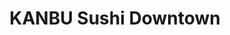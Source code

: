 ---
layout: place
title: "KANBU Sushi Downtown"
permalink: /michigan/ann-arbor/kanbu-sushi-downtown.html
stateAbbr: MI
stateName: Michigan
cityName: Ann Arbor
place_id: ChIJgwPltO6vPIgRPHbn-kwcNFE
photos:
  - name: >-
      places/ChIJgwPltO6vPIgRPHbn-kwcNFE/photos/AeeoHcITLOIUsrCjwm64nRFBaSuKyOwaDF06WPqbYEP8wwD8gRcnGpruFqLeFy_XDpimMgJfBlM2kCkpNNbc4uuUxRwbECvaqGxIZoJ_KgdaTPQ3lnfq-htgq9CwJv4exzq7XXI2VbENryNohyqdD-J1l5yJlvFrX4HlVuIXhgXCwEF21slVrcrtXXJeQ5THg1_doR8WNxsEHnqxgc65c_teG9fysm1-qFUaSOE2JxJ-IVN5T8lUcSHwEbnomO-JB3cAGgnyZVxbBdUASpFMFy-bGP1FdjWp5h5BqXN5pUIXKZi6w-L_KJfzk_24FKrCZYTQI18ks0-e_ZLH8TgDY9syP5NTElAu4kmEThZ5F6dY7fpn35KVS5FLGLGwYF3nDZCGueqIjWsEDz98e7eGWPVNiI0GlBDmuh2XkaCsmDxmcT-tggDz
    widthPx: 4032
    heightPx: 3024
    authorAttributions:
      - displayName: Sheila Bellagamba
        uri: https://maps.google.com/maps/contrib/111683254311821927912
        photoUri: >-
          https://lh3.googleusercontent.com/a-/ALV-UjVeyJBuoLOehcLzbFx6gp4fiwtnOdh2mpmjLXE9kMV8VsIz_ScfRw=s100-p-k-no-mo
    flagContentUri: >-
      https://www.google.com/local/imagery/report/?cb_client=maps_api_places.places_api&image_key=!1e10!2sCIHM0ogKEICAgICr4sX-qwE&hl=en-US
    googleMapsUri: >-
      https://www.google.com/maps/place//data=!3m4!1e2!3m2!1sCIHM0ogKEICAgICr4sX-qwE!2e10!4m2!3m1!1s0x883cafeeb4e50383:0x51341c4cfae7763c
  - name: >-
      places/ChIJgwPltO6vPIgRPHbn-kwcNFE/photos/AeeoHcJhB2ExqDw-E2Prk5MTkIxRRUyAHKYepHTxYtz_D793W4go0C3WRhdJdB193ff0uGuWWTNg7WQxM7RX1Hr6mkHDaBfZdzppUi4gc9qxpRgjC4Cp4WmgLbNqoIBaI6-Jx4K_qthHi7FvH-qaoIInxv8H-cwf1q4YDEFMLKwM9-b6bROLpUBhprc2WEvy2druIkCVGxh9aahuSvkXzR6pjbb7B1lO4cQ60SHHjoWv3TQPNt9lzq2w3Iu2VeywSWIQqLJ8mkmzyr1mLYQkiXDtmixO9wafZzO1rnctCgwmlaQRKg
    widthPx: 2998
    heightPx: 2523
    authorAttributions:
      - displayName: KANBU Sushi Downtown
        uri: https://maps.google.com/maps/contrib/105186619847660884660
        photoUri: >-
          https://lh3.googleusercontent.com/a-/ALV-UjW1EMyT-20VxqMO8Qqre0ahckG3_bDElDhU2hmWg7psNPQi0Do=s100-p-k-no-mo
    flagContentUri: >-
      https://www.google.com/local/imagery/report/?cb_client=maps_api_places.places_api&image_key=!1e10!2sAF1QipOx4Sx8KePF5SDGJPWDScC_69aG6o1LRu2FXJmq&hl=en-US
    googleMapsUri: >-
      https://www.google.com/maps/place//data=!3m4!1e2!3m2!1sAF1QipOx4Sx8KePF5SDGJPWDScC_69aG6o1LRu2FXJmq!2e10!4m2!3m1!1s0x883cafeeb4e50383:0x51341c4cfae7763c
  - name: >-
      places/ChIJgwPltO6vPIgRPHbn-kwcNFE/photos/AeeoHcJQk_5wDIMTwlcnxdpjQx0OrqoY5J_hdu91AIszd6er8aD4-y9MApW0xuxfIZR4TtLmxTK7wCQqw-4bMDsh2U3r6xo_XhO5JYi_faxYTnr316ykGC1lytsJCD4FlgMwG2gHuUjUIZBf9Na1ZpOxojXiA9E2-N7odC7fkmBfJxsCyDsgGBeI-TzMmowPlQFxmduFIj0NuObt4okjkQZIkpzmBFpDRbFT_GMQadfKSkbn-YYEbaCCJezfoharxg14doXCzh89uLCDBO1NzeQ1o7PTQTknaeey_P46eomosazbvUiCL5Iy9ZnN5UXyZXuuZTf3XmTmvuHtCGkukeyyPAt1lbsc7M9HRYQVGYZyCJn6CWqoli7RCDxSeIT64U5pjqf7-1lCPGx4f4a-Y9my3Rp7qsFyzl_UQN-HZXrlbX3RLP0
    widthPx: 4032
    heightPx: 3024
    authorAttributions:
      - displayName: Aniko
        uri: https://maps.google.com/maps/contrib/115722378642094411152
        photoUri: >-
          https://lh3.googleusercontent.com/a-/ALV-UjXuLdWLTXqcIhDqyUuLdPEDkcKL2HbWtC-iMpB_975ZRG10tF2t=s100-p-k-no-mo
    flagContentUri: >-
      https://www.google.com/local/imagery/report/?cb_client=maps_api_places.places_api&image_key=!1e10!2sCIHM0ogKEICAgIDb5ez_nAE&hl=en-US
    googleMapsUri: >-
      https://www.google.com/maps/place//data=!3m4!1e2!3m2!1sCIHM0ogKEICAgIDb5ez_nAE!2e10!4m2!3m1!1s0x883cafeeb4e50383:0x51341c4cfae7763c
  - name: >-
      places/ChIJgwPltO6vPIgRPHbn-kwcNFE/photos/AeeoHcKIvpumCi1oQ_Rkmyo-RyNVypC_kWaIhsBkx04yy9btZ5hbxHvluu1BNemd1j4MmFL9A3O0SOrCqbDuTYJZupKbXIGAOx_Rl70Ni6RsWzliBttZbh2W1iCqP-ZCBWIvJLGc5fFXjriZjFxgUhVr4us63MpT800bjUhrp3W1UGlGd3WpjedvJ9RpPa_vOfj2uuGVNYkAsKqosQwf77FSLDLbmESCNbyd38zxP_wtmuUQa_C9jqFvYB8GALbSxcQ2V6zBVL1N_2lyH1E2dV22Ij_VFEzHzS9sQ1dRVeIsTdCzOg
    widthPx: 3024
    heightPx: 4032
    authorAttributions:
      - displayName: KANBU Sushi Downtown
        uri: https://maps.google.com/maps/contrib/105186619847660884660
        photoUri: >-
          https://lh3.googleusercontent.com/a-/ALV-UjW1EMyT-20VxqMO8Qqre0ahckG3_bDElDhU2hmWg7psNPQi0Do=s100-p-k-no-mo
    flagContentUri: >-
      https://www.google.com/local/imagery/report/?cb_client=maps_api_places.places_api&image_key=!1e10!2sAF1QipPU5FDhK258hBtBzTE-f-IZNYHvVBf4tTHxfD9l&hl=en-US
    googleMapsUri: >-
      https://www.google.com/maps/place//data=!3m4!1e2!3m2!1sAF1QipPU5FDhK258hBtBzTE-f-IZNYHvVBf4tTHxfD9l!2e10!4m2!3m1!1s0x883cafeeb4e50383:0x51341c4cfae7763c
  - name: >-
      places/ChIJgwPltO6vPIgRPHbn-kwcNFE/photos/AeeoHcLOrBjuMa3pj1rl7YYbY-7XutqlWyegUchGOusI-ArxRkH3dh-9wTNIRrfQrC6fQ9PV2JMmr2ysWIDUs3fhychyqHDVld-WSMMBTklPYLdd5KL17yKD_I6AjymcPH-eYvB4VN2bLO2DyhG1yrsZd_O0xopE08gh1Vafn_q7BWOHbnog25Kp9rnlMWVwAwfzSu0vT-m67qZuYVEM_4pRi9AqRnzVobGrkdtTk40pbGw7fjFCGC0FRyfwD5E8ww0ZZmBh_PS2O3OdV3ufyFQPCVDa7gEq0UxY4lt8ZGibKng767o128bdVG27idiaet1ZlG8m-__7E9Z8xUVX7uBRKkKLI4II8PRhnNl_myF_1MNiLNzYoFOIN9FY4tgnpY7I24G3a9jxo6dIQDfqkSTwPNmMiH5N6hh0oyQmpZ8UjWr-f8BH
    widthPx: 3024
    heightPx: 4032
    authorAttributions:
      - displayName: Nur Wani Hazirah
        uri: https://maps.google.com/maps/contrib/112666331041759205425
        photoUri: >-
          https://lh3.googleusercontent.com/a-/ALV-UjUk3aSx8nZez78zib_M_abHPZwIxiv4YAoTOaXoWWJHUG-ufS3G=s100-p-k-no-mo
    flagContentUri: >-
      https://www.google.com/local/imagery/report/?cb_client=maps_api_places.places_api&image_key=!1e10!2sCIHM0ogKEICAgICF-fb07wE&hl=en-US
    googleMapsUri: >-
      https://www.google.com/maps/place//data=!3m4!1e2!3m2!1sCIHM0ogKEICAgICF-fb07wE!2e10!4m2!3m1!1s0x883cafeeb4e50383:0x51341c4cfae7763c
  - name: >-
      places/ChIJgwPltO6vPIgRPHbn-kwcNFE/photos/AeeoHcIcfZ0A64DyHYhx-nSn1moWJhrBBDdb-zWqL-PT1-KxSro29rCuCYqcBQoqsRxE61PmrYu8Pk-Mdpn_M9mc52qAU6ThRU3q-8If4cwgUtbxBMwpWFk64MbjF0xPC7QC7x2tzGEEgRuBk2if7i_KMSyBCE0sTX6yXLDa0fs38nRUhKPCqJzFyg77PCp_iQWAaLnFYfTdiAeDhKs0Yp4n_6nAhj29SQXsVqbYTMGhZYujQcn3gNxa566ny0z3TajHPC0cU-Ty03FYWYTDaKlEfHSpeCtyGWASvlM1OrDvJ7iObRBdVj1SgggLaZvlU1pGW_hr6YtohbgPnXhNTD9WrnZItsLMXXP2Xlx5MylLrG0j24zqjdaWpJiQKDLNJSHestyFD1KABGGnlpgmTvHY9Qf8Nz9WkbdKy23xEj4DPIY
    widthPx: 3600
    heightPx: 4800
    authorAttributions:
      - displayName: Philippa Pham Hughes
        uri: https://maps.google.com/maps/contrib/116167761350844690214
        photoUri: >-
          https://lh3.googleusercontent.com/a-/ALV-UjWD6TZaxLHj5tX-xAGxO2OpJ1LskCAGuTu0DuW8BAHlBRwapBGh8A=s100-p-k-no-mo
    flagContentUri: >-
      https://www.google.com/local/imagery/report/?cb_client=maps_api_places.places_api&image_key=!1e10!2sCIHM0ogKEICAgICHzsTyOA&hl=en-US
    googleMapsUri: >-
      https://www.google.com/maps/place//data=!3m4!1e2!3m2!1sCIHM0ogKEICAgICHzsTyOA!2e10!4m2!3m1!1s0x883cafeeb4e50383:0x51341c4cfae7763c
  - name: >-
      places/ChIJgwPltO6vPIgRPHbn-kwcNFE/photos/AeeoHcK0ycBPR91K8YDKocTgHt6mkTW2TTLfEbyaR-ZWShKp1Y1qkraOc7-OPRKc_FW588VyiUWdatQjmstHs5AoK6s8PzPV9BFDkqvYhPE0Cu801Nqnsh9WhgZeyUA1_wPc5VlkQVOOzIGDfN-pqrnvn0heiDqjtoIkoGQUUvoq-o4rw2heNDA2vQWSR8eN3LBeGP9zFJ9Z68bdzq-L5udS5YF37A9sunNEM88qSHhvWDr9HfetJvQbzPUuTqXBBIg7OxGIxd8BqcyWLUTSBodGoi_oCExPUQ8x8I-A2j_Y3uhsQ9dLCUvLv679LqX2iiQfIC-POJxC_8W0IZbKayn0BB4ATeFYlW82PthlTiGrMloMmBFvlL5F4vfTCs9qaYPTEqCxTVjKiNAHkMlvgCLylfyoZn2fjBlJ8_qHcM6KrfI
    widthPx: 2992
    heightPx: 2992
    authorAttributions:
      - displayName: Mario Chong
        uri: https://maps.google.com/maps/contrib/109722054122159985617
        photoUri: >-
          https://lh3.googleusercontent.com/a-/ALV-UjXvlEt6CwqCVUyNRF2j5O9h3uFyMHfqWZhdr-Z7t3CU1Ji6X10j4w=s100-p-k-no-mo
    flagContentUri: >-
      https://www.google.com/local/imagery/report/?cb_client=maps_api_places.places_api&image_key=!1e10!2sCIHM0ogKEICAgIDzneuqTw&hl=en-US
    googleMapsUri: >-
      https://www.google.com/maps/place//data=!3m4!1e2!3m2!1sCIHM0ogKEICAgIDzneuqTw!2e10!4m2!3m1!1s0x883cafeeb4e50383:0x51341c4cfae7763c
  - name: >-
      places/ChIJgwPltO6vPIgRPHbn-kwcNFE/photos/AeeoHcLccUUB7I3iFCErrXUNMazFpE1C7603nt3ZTUchbfqw3R2UcakVJs9A9bqQK52KpVh39ByEtwTHzRAtpzMlJoNwh9ASD79LKCJCFlyQo7PEEnuKGFMH_UIWBaeIGmWvbN2Z5-bQqvspBejw-Ii3Ib7TNf7Th_4_WoGArq9-2pxFwYw_NBynL00NyP6jgVdUt9e30U1vlgrnsZwnZsqTSCm_0N_yz8ZnbRw957jGNFbFlyRbQF7ndo_86s1DfzqdiEcoGaYuTInzIf0ZX5mJvlpoAvTiw0kOPdLjSY9CYbo-WA
    widthPx: 3024
    heightPx: 4032
    authorAttributions:
      - displayName: KANBU Sushi Downtown
        uri: https://maps.google.com/maps/contrib/105186619847660884660
        photoUri: >-
          https://lh3.googleusercontent.com/a-/ALV-UjW1EMyT-20VxqMO8Qqre0ahckG3_bDElDhU2hmWg7psNPQi0Do=s100-p-k-no-mo
    flagContentUri: >-
      https://www.google.com/local/imagery/report/?cb_client=maps_api_places.places_api&image_key=!1e10!2sAF1QipPINJIH7jnJrI2_QZLhli8bAg3lEIkepH6eDqWy&hl=en-US
    googleMapsUri: >-
      https://www.google.com/maps/place//data=!3m4!1e2!3m2!1sAF1QipPINJIH7jnJrI2_QZLhli8bAg3lEIkepH6eDqWy!2e10!4m2!3m1!1s0x883cafeeb4e50383:0x51341c4cfae7763c
  - name: >-
      places/ChIJgwPltO6vPIgRPHbn-kwcNFE/photos/AeeoHcIgkynTZjglE1CYhmXaNqCoKQcSeUW18hf8l9qD226EDmBTkITAqG6FqRGY8-bSRbSvCB7dvdNlLQqtKpPONs9V4H6EKOOvafI5jx-ihPk_18Hxizw3tM7EDx9dh-8Qacm24ZX5yai_IJgz_UvtKO12g_eK6i1avf5SxPWpeBykKUa_eNmjRV_0RDOANzmMWtUVs1DGgPlEmV04_0JGa-vH1S0E2YqHF5xbjnAzwlC5WSlogKfPbOSjBoD69KnsZ-11qjcm6NCBk4_JcjE8e26z82xG-6_ZoMQrgSPXXeHcDq9_uftOt9cf3taxNU9Y6KrXVuzm4PsY3pWHnJXj3w6UNz8tCh6SR2V7Y55Yx51MnfcMCMdYIbf85y0pPESNhqTW2k_lVhoOGjnzVwNIVOzHjhDGcTCBGA6a1-QT0rHuTAQ
    widthPx: 3072
    heightPx: 4080
    authorAttributions:
      - displayName: Scott Houck
        uri: https://maps.google.com/maps/contrib/116131448573894909014
        photoUri: >-
          https://lh3.googleusercontent.com/a-/ALV-UjXBMkGzGtQeGpxZYchXbSvsUyt2vhoixZt2qnjZYSng0o5y5Co3=s100-p-k-no-mo
    flagContentUri: >-
      https://www.google.com/local/imagery/report/?cb_client=maps_api_places.places_api&image_key=!1e10!2sCIHM0ogKEICAgIDX9e730gE&hl=en-US
    googleMapsUri: >-
      https://www.google.com/maps/place//data=!3m4!1e2!3m2!1sCIHM0ogKEICAgIDX9e730gE!2e10!4m2!3m1!1s0x883cafeeb4e50383:0x51341c4cfae7763c
  - name: >-
      places/ChIJgwPltO6vPIgRPHbn-kwcNFE/photos/AeeoHcKmHfxOvfxqVI5u9iSgH244KU8OsXurqMZ0mNw9DlwEWsI8xz0IRajNHiYT83KZAcbknhDvNtqCcfXDYgV2BmGqpjpJ9ZtMHc7YMfgRrVPaXcImap3Uc4LCJ8BU3MDCeWEWxWQxlKHwZUKpBiISSm_AoIlMrz0ml6q7J090CZb0MlPp1asf-nlVzXHMkwP1C-ToGh_NbTYyN_6O20lpnTkjjm9jmHFC1vlIZBo0vXkSXtU96pGDii6lVBMwXAxFNam_xZXiWJmnOQNY7BPMZgmH9axkoCyFYSpk9djJTG6CL8bDKhKj_bUX3JAGtepyq6OP-AvIWIaGymj6HnHpGbeR19YEFzPmDAq-K92UWG4bSr2tRpAudbYfPT7sDivdTqbttxi5m7ZdqrdN2V-0MZ83OZvLTMNcGc3RI9l828Qm79I
    widthPx: 2440
    heightPx: 2817
    authorAttributions:
      - displayName: MT
        uri: https://maps.google.com/maps/contrib/107426623530268840879
        photoUri: >-
          https://lh3.googleusercontent.com/a-/ALV-UjXpyYA6LSydqXn2yr8-cg7JCjo8mpqXbW4Pv3NxvXWQNAhZ8aML5g=s100-p-k-no-mo
    flagContentUri: >-
      https://www.google.com/local/imagery/report/?cb_client=maps_api_places.places_api&image_key=!1e10!2sCIHM0ogKEICAgIDv1NGzzwE&hl=en-US
    googleMapsUri: >-
      https://www.google.com/maps/place//data=!3m4!1e2!3m2!1sCIHM0ogKEICAgIDv1NGzzwE!2e10!4m2!3m1!1s0x883cafeeb4e50383:0x51341c4cfae7763c
address: 241 E Liberty St, Ann Arbor, MI 48104, USA
street: 241 E Liberty St
city: Ann Arbor
state: MI
zip: '48104'
country: USA
neighborhood: null
latitude: '42.279703'
longitude: '-83.746649'
accessibility_options:
  wheelchairAccessibleEntrance: true
  wheelchairAccessibleRestroom: true
  wheelchairAccessibleSeating: true
business_status: OPERATIONAL
name: KANBU Sushi Downtown
google_maps_links:
  directionsUri: >-
    https://www.google.com/maps/dir//''/data=!4m7!4m6!1m1!4e2!1m2!1m1!1s0x883cafeeb4e50383:0x51341c4cfae7763c!3e0
  placeUri: https://maps.google.com/?cid=5851332932813682236
  writeAReviewUri: >-
    https://www.google.com/maps/place//data=!4m3!3m2!1s0x883cafeeb4e50383:0x51341c4cfae7763c!12e1
  reviewsUri: >-
    https://www.google.com/maps/place//data=!4m4!3m3!1s0x883cafeeb4e50383:0x51341c4cfae7763c!9m1!1b1
  photosUri: >-
    https://www.google.com/maps/place//data=!4m3!3m2!1s0x883cafeeb4e50383:0x51341c4cfae7763c!10e5
primary_type: Sushi Restaurant
opening_hours:
  regular: null
  current: null
secondary_opening_hours:
  regular:
    weekdayDescriptions: null
    type: null
  current:
    weekdayDescriptions: null
    type: null
phone: (734) 465-8884
price_level: null
price_range: $10 &ndash; $20
rating: '4.5'
rating_count: 271
website: http://kanbu-annarbor.com/
description: >-
  Standard Japanese restaurant serving sushi, poke bowls & seafood noodle soups
  in relaxed surrounds.
reviews:
  - name: >-
      places/ChIJgwPltO6vPIgRPHbn-kwcNFE/reviews/ChZDSUhNMG9nS0VJQ0FnSUN2dWVXSEpBEAE
    relativePublishTimeDescription: 4 months ago
    rating: 1
    text:
      text: >-
        We regularly order from this location and have had zero issues until
        last Friday. Ordered to go and my partner noticed in the first piece of
        burrito a long, black hair that was stuck in the rice. We called the
        location to let them know and told them we had pictures. We were told to
        send an email with the pictures and they would take care of it. Almost a
        week later and we have heard nothing from them, which prompted this
        negative review. Be aware and check your food for hair!
      languageCode: en
    originalText:
      text: >-
        We regularly order from this location and have had zero issues until
        last Friday. Ordered to go and my partner noticed in the first piece of
        burrito a long, black hair that was stuck in the rice. We called the
        location to let them know and told them we had pictures. We were told to
        send an email with the pictures and they would take care of it. Almost a
        week later and we have heard nothing from them, which prompted this
        negative review. Be aware and check your food for hair!
      languageCode: en
    authorAttribution:
      displayName: Alina C
      uri: https://www.google.com/maps/contrib/107502894325937556525/reviews
      photoUri: >-
        https://lh3.googleusercontent.com/a/ACg8ocJums3mcKEFIQ275_54iW6gV6u4Qoh-_nFtpnnqSk0MVv6hqQ=s128-c0x00000000-cc-rp-mo
    publishTime: '2024-12-12T19:30:26.238740Z'
    flagContentUri: >-
      https://www.google.com/local/review/rap/report?postId=ChZDSUhNMG9nS0VJQ0FnSUN2dWVXSEpBEAE&d=17924085&t=1
    googleMapsUri: >-
      https://www.google.com/maps/reviews/data=!4m6!14m5!1m4!2m3!1sChZDSUhNMG9nS0VJQ0FnSUN2dWVXSEpBEAE!2m1!1s0x883cafeeb4e50383:0x51341c4cfae7763c
  - name: >-
      places/ChIJgwPltO6vPIgRPHbn-kwcNFE/reviews/ChdDSUhNMG9nS0VJQ0FnSURENC1DSXJBRRAB
    relativePublishTimeDescription: a year ago
    rating: 5
    text:
      text: >-
        Probably my favorite sushi restaurant in Ann Arbor. I've come here with
        family, friends, on dates, and by myself and have never been
        disappointed. They have a ton of good vegetarian options! Super cute
        atmosphere also, and it's not usually too too crowded. Really good
        quality for the price!! If you get two sushi rolls you get salad or soup
        for free and the salad is to die for.
      languageCode: en
    originalText:
      text: >-
        Probably my favorite sushi restaurant in Ann Arbor. I've come here with
        family, friends, on dates, and by myself and have never been
        disappointed. They have a ton of good vegetarian options! Super cute
        atmosphere also, and it's not usually too too crowded. Really good
        quality for the price!! If you get two sushi rolls you get salad or soup
        for free and the salad is to die for.
      languageCode: en
    authorAttribution:
      displayName: Zee Mattingly
      uri: https://www.google.com/maps/contrib/106957093267934966603/reviews
      photoUri: >-
        https://lh3.googleusercontent.com/a-/ALV-UjVLm-Dkz9XrSzTtNoeza9NoFW62lnmXOw9m0l4NTH8QPqf4img=s128-c0x00000000-cc-rp-mo-ba4
    publishTime: '2024-04-13T17:43:07.474230Z'
    flagContentUri: >-
      https://www.google.com/local/review/rap/report?postId=ChdDSUhNMG9nS0VJQ0FnSURENC1DSXJBRRAB&d=17924085&t=1
    googleMapsUri: >-
      https://www.google.com/maps/reviews/data=!4m6!14m5!1m4!2m3!1sChdDSUhNMG9nS0VJQ0FnSURENC1DSXJBRRAB!2m1!1s0x883cafeeb4e50383:0x51341c4cfae7763c
  - name: >-
      places/ChIJgwPltO6vPIgRPHbn-kwcNFE/reviews/ChZDSUhNMG9nS0VJQ0FnSUNINnJlOVpnEAE
    relativePublishTimeDescription: 7 months ago
    rating: 5
    text:
      text: >-
        The best experience I've had at any restaurant in downtown A2. The food
        was amazing, our server was great and attentive, and the general
        atmosphere of the place was super chill but also a modern twist on
        casual dining! I've been to a lot of sushi/poke places and this was
        hands-down the best
      languageCode: en
    originalText:
      text: >-
        The best experience I've had at any restaurant in downtown A2. The food
        was amazing, our server was great and attentive, and the general
        atmosphere of the place was super chill but also a modern twist on
        casual dining! I've been to a lot of sushi/poke places and this was
        hands-down the best
      languageCode: en
    authorAttribution:
      displayName: Lio Saylor
      uri: https://www.google.com/maps/contrib/104076024611365789320/reviews
      photoUri: >-
        https://lh3.googleusercontent.com/a-/ALV-UjX2fYtWtEkeW6S4Q8SV-WKC6jbOnSmUtcChLNkk6bKYqOazYIgC=s128-c0x00000000-cc-rp-mo
    publishTime: '2024-09-03T20:11:02.235481Z'
    flagContentUri: >-
      https://www.google.com/local/review/rap/report?postId=ChZDSUhNMG9nS0VJQ0FnSUNINnJlOVpnEAE&d=17924085&t=1
    googleMapsUri: >-
      https://www.google.com/maps/reviews/data=!4m6!14m5!1m4!2m3!1sChZDSUhNMG9nS0VJQ0FnSUNINnJlOVpnEAE!2m1!1s0x883cafeeb4e50383:0x51341c4cfae7763c
  - name: >-
      places/ChIJgwPltO6vPIgRPHbn-kwcNFE/reviews/ChZDSUhNMG9nS0VJQ0FnSURSNGNTc0pnEAE
    relativePublishTimeDescription: a year ago
    rating: 5
    text:
      text: >-
        One of the best sushi places in the Ann Arbor area!! I tried it for the
        first time last week and it did not disappoint. Staff are very
        professional and the food is super fresh and goood!

        We got the avocado shrimp & cucumber roll, fireball Roll, and Scotland
        roll. They all tasted amazing but my fav was the fireball. I highly
        recommend it if you like spicy.

        Overall I would definitely go back again!
      languageCode: en
    originalText:
      text: >-
        One of the best sushi places in the Ann Arbor area!! I tried it for the
        first time last week and it did not disappoint. Staff are very
        professional and the food is super fresh and goood!

        We got the avocado shrimp & cucumber roll, fireball Roll, and Scotland
        roll. They all tasted amazing but my fav was the fireball. I highly
        recommend it if you like spicy.

        Overall I would definitely go back again!
      languageCode: en
    authorAttribution:
      displayName: Zahraa D
      uri: https://www.google.com/maps/contrib/104322666569143591068/reviews
      photoUri: >-
        https://lh3.googleusercontent.com/a/ACg8ocIQZ5xkRTiw5gjK7edM_GpGaeh5S2i55HnJp8xlU06v3sc0Iw=s128-c0x00000000-cc-rp-mo-ba4
    publishTime: '2023-05-14T21:11:10.128440Z'
    flagContentUri: >-
      https://www.google.com/local/review/rap/report?postId=ChZDSUhNMG9nS0VJQ0FnSURSNGNTc0pnEAE&d=17924085&t=1
    googleMapsUri: >-
      https://www.google.com/maps/reviews/data=!4m6!14m5!1m4!2m3!1sChZDSUhNMG9nS0VJQ0FnSURSNGNTc0pnEAE!2m1!1s0x883cafeeb4e50383:0x51341c4cfae7763c
  - name: >-
      places/ChIJgwPltO6vPIgRPHbn-kwcNFE/reviews/ChdDSUhNMG9nS0VJQ0FnSUN6d1phdnNBRRAB
    relativePublishTimeDescription: 5 months ago
    rating: 5
    text:
      text: >-
        Jun24 - Well priced, good presentation and tasted great. Will return
        again. Definitely recommend trying the tonkotsu ramen.


        Update Oct24: Went back today and the food was still great and the
        waitresses are delightful. I tried the Shoyu ramen and the gyoza, and
        the gyoza were fantastic, and the ramen was perfect. I can't wait to
        come back again.
      languageCode: en
    originalText:
      text: >-
        Jun24 - Well priced, good presentation and tasted great. Will return
        again. Definitely recommend trying the tonkotsu ramen.


        Update Oct24: Went back today and the food was still great and the
        waitresses are delightful. I tried the Shoyu ramen and the gyoza, and
        the gyoza were fantastic, and the ramen was perfect. I can't wait to
        come back again.
      languageCode: en
    authorAttribution:
      displayName: Scott Houck
      uri: https://www.google.com/maps/contrib/116131448573894909014/reviews
      photoUri: >-
        https://lh3.googleusercontent.com/a-/ALV-UjXBMkGzGtQeGpxZYchXbSvsUyt2vhoixZt2qnjZYSng0o5y5Co3=s128-c0x00000000-cc-rp-mo-ba4
    publishTime: '2024-10-30T00:05:41.738977Z'
    flagContentUri: >-
      https://www.google.com/local/review/rap/report?postId=ChdDSUhNMG9nS0VJQ0FnSUN6d1phdnNBRRAB&d=17924085&t=1
    googleMapsUri: >-
      https://www.google.com/maps/reviews/data=!4m6!14m5!1m4!2m3!1sChdDSUhNMG9nS0VJQ0FnSUN6d1phdnNBRRAB!2m1!1s0x883cafeeb4e50383:0x51341c4cfae7763c
parking_options:
  valetParking: false
payment_options:
  acceptsCreditCards: true
  acceptsDebitCards: true
  acceptsCashOnly: false
  acceptsNfc: true
allow_dogs: null
curbside_pickup: false
delivery: true
dine_in: true
good_for_children: null
good_for_groups: true
good_for_sports: false
live_music: false
menu_for_children: false
outdoor_seating: false
reservable: null
restroom: true
serves_beer: null
serves_breakfast: null
serves_brunch: false
serves_cocktails: null
serves_coffee: null
serves_dinner: true
serves_dessert: true
serves_lunch: true
serves_vegetarian_food: true
serves_wine: null
takeout: true

---